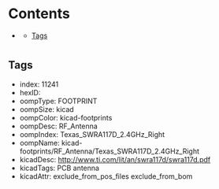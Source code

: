 



Contents
========

* [](#)
	* [Tags](#tags)

# 

## Tags

- index: 11241
- hexID: 
- oompType: FOOTPRINT
- oompSize: kicad
- oompColor: kicad-footprints
- oompDesc: RF_Antenna
- oompIndex: Texas_SWRA117D_2.4GHz_Right
- oompName: kicad-footprints/RF_Antenna/Texas_SWRA117D_2.4GHz_Right
- kicadDesc: http://www.ti.com/lit/an/swra117d/swra117d.pdf
- kicadTags: PCB antenna
- kicadAttr: exclude_from_pos_files exclude_from_bom
